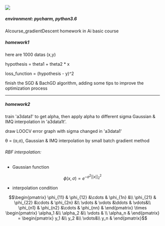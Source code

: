 <img src="http://latex.codecogs.com/gif.latex?\frac{\partial J}{\partial \theta_k^{(j)}}=\sum_{i:r(i,j)=1}{\big((\theta^{(j)})^Tx^{(i)}-y^{(i,j)}\big)x_k^{(i)}}+\lambda \theta_k^{(j)}" />

##### environment: pycharm, python3.6
AIcourse_gradientDescent
homework in Ai basic course

##### homework1
here are 1000 datas (x,y)

hypothesis = theta1 + theta2 * x

loss_function = (hypothesis - y)^2

finish the SGD & BachGD algorithm, adding some tips to improve the optimization process


* * *

##### homework2

train 'a3data1' to get alpha, then apply alpha to different sigma Gaussian & IMQ interpolation in 'a3data1t'.

draw LOOCV error graph with sigma changed in 'a3data1'

θ = (α,σ), Gaussian & IMQ interpolation by small batch gradient method

###### RBF interpolation:

* Gaussian function

```math
\phi(x,\sigma) = e^{-\sigma^2||x||_2^2}
```

* interpolation condition

```math
\begin{pmatrix}
\phi_{11} & \phi_{12} &\cdots & \phi_{1n} &\\
\phi_{21} & \phi_{22} &\cdots & \phi_{2n} &\\
\vdots & \vdots &\ddots & \vdots&\\
\phi_{n1} & \phi_{n2} &\cdots & \phi_{nn} &
\end{pmatrix}

\times

\begin{pmatrix}
\alpha_1 &\\
\alpha_2 &\\
\vdots & \\
\alpha_n &
\end{pmatrix}
=
\begin{pmatrix}
y_1 &\\
y_2 &\\
\vdots&\\
y_n &
\end{pmatrix}
```
